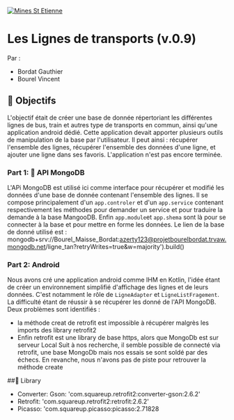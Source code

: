 [![Mines St Etienne](./logo.png)](https://www.mines-stetienne.fr/)

# Les Lignes de transports (v.0.9)

Par :
- Bordat Gauthier
- Bourel Vincent

##  🚀 Objectifs

L'objectif était de créer une base de donnée répertoriant les différentes lignes de bus, train et autres type de transports en commun, ainsi qu'une application android dédié.
Cette application devait apporter plusieurs outils de manipulation de la base par l'utilisateur.
Il peut ainsi :
récupérer l'ensemble des lignes,
récupérer l'ensemble des données d'une ligne,
et ajouter une ligne dans ses favoris.
L'application n'est pas encore terminée.

### Part 1: 🍃 API MongoDB

L'APi MongoDB est utilisé ici comme interface pour récupérer et modifié les données d'une base de donnée contenant l'ensemble des lignes. Il se compose principalement d'un `app.controler` et d'un `app.service` contenant respectivement les méthodes pour demander un service et pour traduire la demande à la base MangooDB.
Enfin `app.module`et `app.shema` sont là pour se connecter à la base et pour mettre en forme les données. Le lien de la base de donné utilisé est : mongodb+srv://Bourel_Maisse_Bordat:azerty123@projetbourelbordat.trvaw.mongodb.net/ligne_tan?retryWrites=true&w=majority').build()

### Part 2: Android

Nous avons cré une application android comme IHM en Kotlin, l'idée étant de créer un environnement simplifié d'affichage des lignes et de leurs données. C'est notamment le rôle de `LigneAdapter` et `LigneListFragement`.
 La difficulté étant de réussir à se récupérer les donné de l'API MongoDB. Deux problèmes sont identifiés :
 - la méthode creat de retrofit est impossible à récupérer malgrès les imports des library retrofit2
 - Enfin retrofit est une library de base https, alors que MongoDb est sur serveur Local
 Suit à nos recherche, il semble possible de connecté via retrofit, une base MongoDb mais nos essais se sont soldé par des échecs.
 En revanche, nous n'avons pas de piste pour retrouver la méthode create

##📝 Library
- Converter: Gson: 'com.squareup.retrofit2:converter-gson:2.6.2'
- Retrofit: 'com.squareup.retrofit2:retrofit:2.6.2'
- Picasso: 'com.squareup.picasso:picasso:2.71828